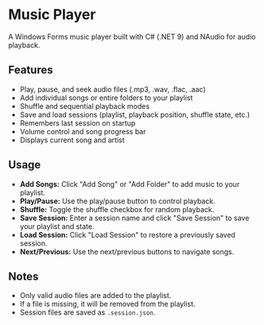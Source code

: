 # Music Player

A Windows Forms music player built with C# (.NET 9) and NAudio for audio playback.

## Features

- Play, pause, and seek audio files (.mp3, .wav, .flac, .aac)  
- Add individual songs or entire folders to your playlist  
- Shuffle and sequential playback modes  
- Save and load sessions (playlist, playback position, shuffle state, etc.)  
- Remembers last session on startup  
- Volume control and song progress bar  
- Displays current song and artist  

## Usage

- **Add Songs:** Click "Add Song" or "Add Folder" to add music to your playlist.  
- **Play/Pause:** Use the play/pause button to control playback.  
- **Shuffle:** Toggle the shuffle checkbox for random playback.  
- **Save Session:** Enter a session name and click "Save Session" to save your playlist and state.  
- **Load Session:** Click "Load Session" to restore a previously saved session.  
- **Next/Previous:** Use the next/previous buttons to navigate songs.  

## Notes

- Only valid audio files are added to the playlist.  
- If a file is missing, it will be removed from the playlist.  
- Session files are saved as `.session.json`.  
